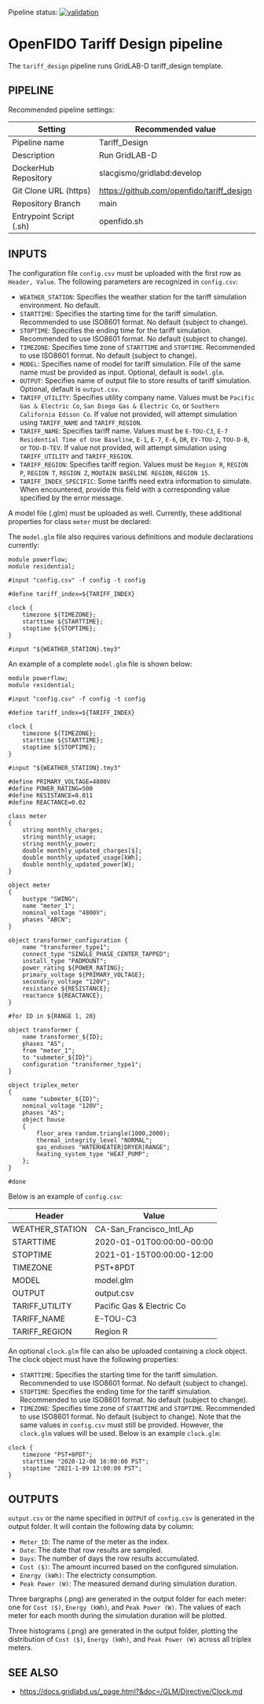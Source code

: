 Pipeline status: [![validation](https://github.com/openfido/tariff_design/actions/workflows/main.yml/badge.svg)](https://github.com/openfido/tariff_design/actions/workflows/main.yml)

OpenFIDO Tariff Design pipeline
===============================

The `tariff_design` pipeline runs GridLAB-D tariff_design template.

PIPELINE
--------

Recommended pipeline settings:

| Setting                 | Recommended value
| ----------------------- | -----------------
| Pipeline name           | Tariff_Design
| Description             | Run GridLAB-D
| DockerHub Repository    | slacgismo/gridlabd:develop
| Git Clone URL (https)   | https://github.com/openfido/tariff_design
| Repository Branch       | main
| Entrypoint Script (.sh) | openfido.sh

INPUTS
------

The configuration file `config.csv` must be uploaded with the first row as `Header, Value`. The following parameters are recognized in `config.csv`:
* `WEATHER_STATION`: Specifies the weather station for the tariff simulation environment. No default.
* `STARTTIME`: Specifies the starting time for the tariff simulation. Recommended to use ISO8601 format. No default (subject to change). 
* `STOPTIME`: Specifies the ending time for the tariff simulation. Recommended to use ISO8601 format. No default (subject to change). 
* `TIMEZONE`: Specifies time zone of `STARTTIME` and `STOPTIME`. Recommended to use ISO8601 format. No default (subject to change). 
* `MODEL`: Specifies name of model for tariff simulation. File of the same name must be provided as input. Optional, default is `model.glm`. 
* `OUTPUT`: Specifies name of output file to store results of tariff simulation. Optional, default is `output.csv`. 
* `TARIFF_UTILITY`: Specifies utility company name. Values must be `Pacific Gas & Electric Co`, `San Diego Gas & Electric Co`, or `Southern California Edison Co`. If value not provided, will attempt simulation using `TARIFF_NAME` and `TARIFF_REGION`. 
* `TARIFF_NAME`: Specifies tariff name. Values must be `E-TOU-C3`, `E-7 Residential Time of Use Baseline`, `E-1`, `E-7`, `E-6`, `DR`, `EV-TOU-2`, `TOU-D-B`, or `TOU-D-TEV`. If value not provided, will attempt simulation using `TARIFF_UTILITY` and `TARIFF_REGION`.
* `TARIFF_REGION`: Specifies tariff region. Values must be `Region R`, `REGION P`, `REGION T`, `REGION Z`, `MOUTAIN BASELINE REGION`, `REGION 15`. 
* `TARIFF_INDEX_SPECIFIC`: Some tariffs need extra information to simulate. When encountered, provide this field with a corresponding value specified by the error message.

A model file (.glm) must be uploaded as well. Currently, these additional properties for class `meter` must be declared:

The `model.glm` file also requires various definitions and module declarations currently:

```
module powerflow;
module residential;

#input "config.csv" -f config -t config

#define tariff_index=${TARIFF_INDEX}

clock {
	timezone ${TIMEZONE};
	starttime ${STARTTIME};
	stoptime ${STOPTIME};
}

#input "${WEATHER_STATION}.tmy3"
```
An example of a complete `model.glm` file is shown below:
```
module powerflow;
module residential;

#input "config.csv" -f config -t config

#define tariff_index=${TARIFF_INDEX}

clock {
	timezone ${TIMEZONE};
	starttime ${STARTTIME};
	stoptime ${STOPTIME};
}

#input "${WEATHER_STATION}.tmy3"

#define PRIMARY_VOLTAGE=4800V
#define POWER_RATING=500
#define RESISTANCE=0.011
#define REACTANCE=0.02

class meter 
{
	string monthly_charges;
	string monthly_usage;
	string monthly_power;
	double monthly_updated_charges[$];
	double monthly_updated_usage[kWh];
	double monthly_updated_power[W];
}

object meter
{
	bustype "SWING";
	name "meter_1";	
	nominal_voltage "4800V";
	phases "ABCN";
}

object transformer_configuration {
	name "transformer_type1";
	connect_type "SINGLE_PHASE_CENTER_TAPPED";
  	install_type "PADMOUNT";
  	power_rating ${POWER_RATING};
  	primary_voltage ${PRIMARY_VOLTAGE};
  	secondary_voltage "120V";
  	resistance ${RESISTANCE};
  	reactance ${REACTANCE};
}

#for ID in ${RANGE 1, 20}

object transformer {
	name transformer_${ID};
  	phases "AS";
  	from "meter_1";
  	to "submeter_${ID}";
  	configuration "transformer_type1";
}
  
object triplex_meter
{
	name "submeter_${ID}";
	nominal_voltage "120V";
	phases "AS";
	object house
	{
		floor_area random.triangle(1000,2000);
		thermal_integrity_level "NORMAL";
		gas_enduses "WATERHEATER|DRYER|RANGE";
		heating_system_type "HEAT_PUMP";
	};
}

#done
```


Below is an example of `config.csv`:

| Header                  | Value
| ----------------------- | -----------------
| WEATHER_STATION         | CA-San_Francisco_Intl_Ap
| STARTTIME               | 2020-01-01T00:00:00-00:00
| STOPTIME                | 2021-01-15T00:00:00-12:00
| TIMEZONE                | PST+8PDT
| MODEL                   | model.glm
| OUTPUT                  | output.csv
| TARIFF_UTILITY          | Pacific Gas & Electric Co
| TARIFF_NAME             | E-TOU-C3
| TARIFF_REGION           | Region R

An optional `clock.glm` file can also be uploaded containing a clock object. The clock object must have the following properties:
* `STARTTIME`: Specifies the starting time for the tariff simulation. Recommended to use ISO8601 format. No default (subject to change). 
* `STOPTIME`: Specifies the ending time for the tariff simulation. Recommended to use ISO8601 format. No default (subject to change). 
* `TIMEZONE`: Specifies time zone of `STARTTIME` and `STOPTIME`. Recommended to use ISO8601 format. No default (subject to change). 
Note that the same values in `config.csv` must still be provided. However, the `clock.glm` values will be used. Below is an example `clock.glm`:
```
clock {
	timezone "PST+8PDT";
	starttime "2020-12-08 16:00:00 PST";
	stoptime "2021-1-09 12:00:00 PST";
}
```
OUTPUTS
-------
`output.csv` or the name specified in `OUTPUT` of `config.csv` is generated in the output folder.  It will contain the following data by column:
* `Meter_ID`: The name of the meter as the index.
* `Date`: The date that row results are sampled. 
* `Days`: The number of days the row results accumulated. 
* `Cost ($)`: The amount incurred based on the configured simulation.
* `Energy (kWh)`: The electricty consumption. 
* `Peak Power (W)`: The measured demand during simulation duration. 

Three bargraphs (.png) are generated in the output folder for each meter: one for `Cost ($)`, `Energy (kWh)`, and `Peak Power (W)`. The values of each meter for each month during the simulation duration will be plotted. 

Three histograms (.png) are generated in the output folder, plotting the distribution of `Cost ($)`, `Energy (kWh)`, and `Peak Power (W)` across all triplex meters. 


SEE ALSO
-------
* https://docs.gridlabd.us/_page.html?&doc=/GLM/Directive/Clock.md
